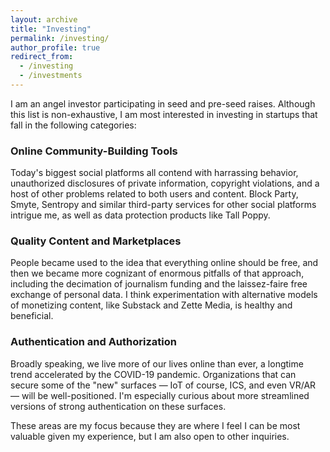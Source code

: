 ```yaml
---
layout: archive
title: "Investing"
permalink: /investing/
author_profile: true
redirect_from:
  - /investing
  - /investments
---
```


I am an angel investor participating in seed and pre-seed raises. Although this list is non-exhaustive, I am most interested in investing in startups that fall in the following categories:

### Online Community-Building Tools

Today's biggest social platforms all contend with harrassing behavior, unauthorized disclosures of private information, copyright violations, and a host of other problems related to both users and content. Block Party, Smyte, Sentropy and similar third-party services for other social platforms intrigue me, as well as data protection products like Tall Poppy.

### Quality Content and Marketplaces

People became used to the idea that everything online should be free, and then we became more cognizant of enormous pitfalls of that approach, including the decimation of journalism funding and the laissez-faire free exchange of personal data. I think experimentation with alternative models of monetizing content, like Substack and Zette Media, is healthy and beneficial.

### Authentication and Authorization

Broadly speaking, we live more of our lives online than ever, a longtime trend accelerated by the COVID-19 pandemic. Organizations that can secure some of the "new" surfaces — IoT of course, ICS, and even VR/AR — will be well-positioned. I'm especially curious about more streamlined versions of strong authentication on these surfaces.

These areas are my focus because they are where I feel I can be most valuable given my experience, but I am also open to other inquiries.
